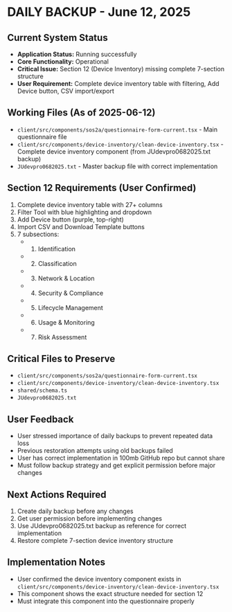 # DAILY BACKUP - June 12, 2025

## Current System Status
- **Application Status:** Running successfully
- **Core Functionality:** Operational
- **Critical Issue:** Section 12 (Device Inventory) missing complete 7-section structure
- **User Requirement:** Complete device inventory table with filtering, Add Device button, CSV import/export

## Working Files (As of 2025-06-12)
- `client/src/components/sos2a/questionnaire-form-current.tsx` - Main questionnaire file
- `client/src/components/device-inventory/clean-device-inventory.tsx` - Complete device inventory component (from JUdevpro0682025.txt backup)
- `JUdevpro0682025.txt` - Master backup file with correct implementation

## Section 12 Requirements (User Confirmed)
1. Complete device inventory table with 27+ columns
2. Filter Tool with blue highlighting and dropdown
3. Add Device button (purple, top-right)
4. Import CSV and Download Template buttons
5. 7 subsections:
   - 1. Identification
   - 2. Classification  
   - 3. Network & Location
   - 4. Security & Compliance
   - 5. Lifecycle Management
   - 6. Usage & Monitoring
   - 7. Risk Assessment

## Critical Files to Preserve
- `client/src/components/sos2a/questionnaire-form-current.tsx`
- `client/src/components/device-inventory/clean-device-inventory.tsx`
- `shared/schema.ts`
- `JUdevpro0682025.txt`

## User Feedback
- User stressed importance of daily backups to prevent repeated data loss
- Previous restoration attempts using old backups failed
- User has correct implementation in 100mb GitHub repo but cannot share
- Must follow backup strategy and get explicit permission before major changes

## Next Actions Required
1. Create daily backup before any changes
2. Get user permission before implementing changes
3. Use JUdevpro0682025.txt backup as reference for correct implementation
4. Restore complete 7-section device inventory structure

## Implementation Notes
- User confirmed the device inventory component exists in `client/src/components/device-inventory/clean-device-inventory.tsx`
- This component shows the exact structure needed for section 12
- Must integrate this component into the questionnaire properly